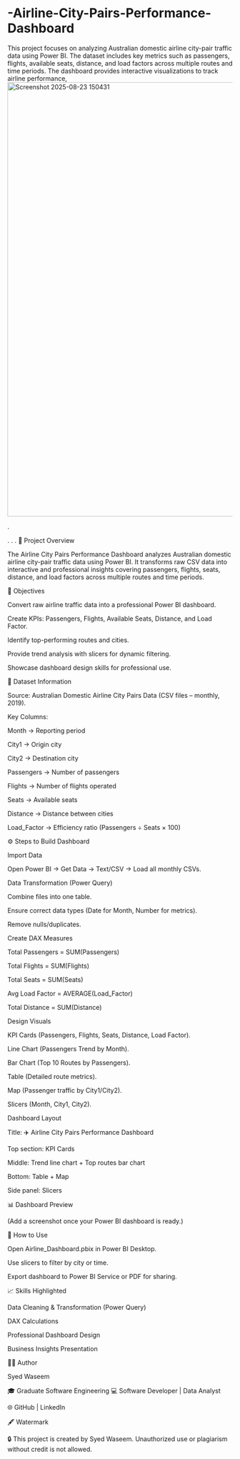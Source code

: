 # -Airline-City-Pairs-Performance-Dashboard
This project focuses on analyzing Australian domestic airline city-pair traffic data using Power BI. The dataset includes key metrics such as passengers, flights, available seats, distance, and load factors across multiple routes and time periods. The dashboard provides interactive visualizations to track airline performance,<img width="1919" height="973" alt="Screenshot 2025-08-23 150431" src="https://github.com/user-attachments/assets/3065e67f-c902-450e-8dea-cc03ed109441" />


.





.
.
.
📌 Project Overview

The Airline City Pairs Performance Dashboard analyzes Australian domestic airline city-pair traffic data using Power BI.
It transforms raw CSV data into interactive and professional insights covering passengers, flights, seats, distance, and load factors across multiple routes and time periods.

🎯 Objectives

Convert raw airline traffic data into a professional Power BI dashboard.

Create KPIs: Passengers, Flights, Available Seats, Distance, and Load Factor.

Identify top-performing routes and cities.

Provide trend analysis with slicers for dynamic filtering.

Showcase dashboard design skills for professional use.

📂 Dataset Information

Source: Australian Domestic Airline City Pairs Data (CSV files – monthly, 2019).

Key Columns:

Month → Reporting period

City1 → Origin city

City2 → Destination city

Passengers → Number of passengers

Flights → Number of flights operated

Seats → Available seats

Distance → Distance between cities

Load_Factor → Efficiency ratio (Passengers ÷ Seats × 100)

⚙️ Steps to Build Dashboard

Import Data

Open Power BI → Get Data → Text/CSV → Load all monthly CSVs.

Data Transformation (Power Query)

Combine files into one table.

Ensure correct data types (Date for Month, Number for metrics).

Remove nulls/duplicates.

Create DAX Measures

Total Passengers = SUM(Passengers)

Total Flights = SUM(Flights)

Total Seats = SUM(Seats)

Avg Load Factor = AVERAGE(Load_Factor)

Total Distance = SUM(Distance)

Design Visuals

KPI Cards (Passengers, Flights, Seats, Distance, Load Factor).

Line Chart (Passengers Trend by Month).

Bar Chart (Top 10 Routes by Passengers).

Table (Detailed route metrics).

Map (Passenger traffic by City1/City2).

Slicers (Month, City1, City2).

Dashboard Layout

Title: ✈️ Airline City Pairs Performance Dashboard

Top section: KPI Cards

Middle: Trend line chart + Top routes bar chart

Bottom: Table + Map

Side panel: Slicers

📊 Dashboard Preview

(Add a screenshot once your Power BI dashboard is ready.)

🚀 How to Use

Open Airline_Dashboard.pbix in Power BI Desktop.

Use slicers to filter by city or time.

Export dashboard to Power BI Service or PDF for sharing.

📈 Skills Highlighted

Data Cleaning & Transformation (Power Query)

DAX Calculations

Professional Dashboard Design

Business Insights Presentation

👨‍💻 Author

Syed Waseem

🎓 Graduate Software Engineering 
💻 Software Developer | Data Analyst

🌐 GitHub
 | LinkedIn
 
🖋️ Watermark

🔒 This project is created by Syed Waseem. Unauthorized use or plagiarism without credit is not allowed.
